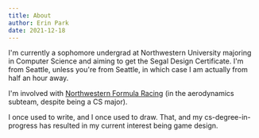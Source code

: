 ```yaml
---
title: About 
author: Erin Park
date: 2021-12-18
---
```


I'm currently a sophomore undergrad at Northwestern University majoring in Computer Science and aiming to get the Segal Design Certificate. I'm from Seattle, unless you're from Seattle, in which case I am actually from half an hour away. 

I'm involved with [Northwestern Formula Racing](https://northwesternformularacing.com/) (in the aerodynamics subteam, despite being a CS major).

I once used to write, and I once used to draw. That, and my cs-degree-in-progress has resulted in my current interest being game design. 

